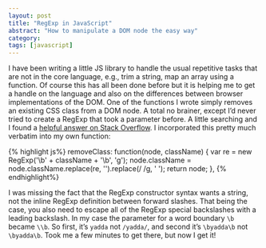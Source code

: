 ```yaml
---
layout: post
title: "RegExp in JavaScript"
abstract: "How to manipulate a DOM node the easy way"
category: 
tags: [javascript]
---
```

I have been writing a little JS library to handle the usual repetitive tasks that are not in the core language, e.g., trim a string, map an array using a function. Of course this has all been done before but it is helping me to get a handle on the language and also on the differences between browser implementations of the DOM. One of the functions I wrote simply removes an existing CSS class from a DOM node. A total no brainer, except I’d never tried to create a RegExp that took a parameter before. A little searching and I found a [helpful answer on Stack Overflow](http://stackoverflow.com/questions/195951/change-an-elements-css-class-with-javascript). I incorporated this pretty much verbatim into my own function:

{% highlight js%}
removeClass: function(node, className) {
  var re = new RegExp('\\b' + className + '\\b', 'g');
  node.className = node.className.replace(re, '').replace(/  /g, ' ');
  return node;
},
{% endhighlight%}

I was missing the fact that the RegExp constructor syntax wants a string, not the inline RegExp definition between forward slashes. That being the case, you also need to escape all of the RegExp special backslashes with a leading backslash. In my case the parameter for a word boundary `\b` became `\\b`. So first, it’s `yadda` not `/yadda/`, and second it’s `\byadda\b` not `\byadda\b`. Took me a few minutes to get there, but now I get it!
